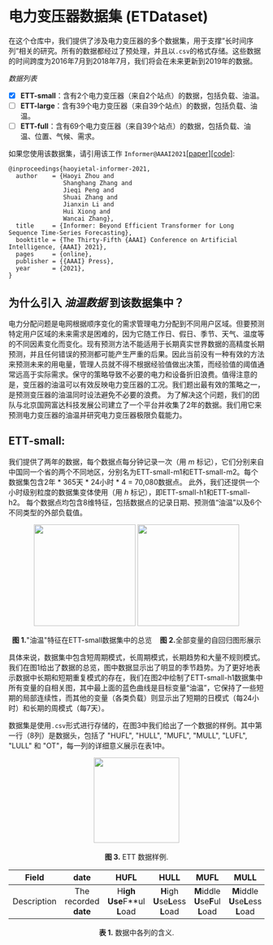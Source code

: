 # 电力变压器数据集 (ETDataset)

在这个仓库中，我们提供了涉及电力变压器的多个数据集，用于支撑”长时间序列”相关的研究。所有的数据都经过了预处理，并且以`.csv`的格式存储。这些数据的时间跨度为2016年7月到2018年7月，我们将会在未来更新到2019年的数据。

*数据列表*

- [x] **ETT-small**：含有2个电力变压器（来自2个站点）的数据，包括负载、油温。
- [ ] **ETT-large**：含有39个电力变压器（来自39个站点）的数据，包括负载、油温。
- [ ] **ETT-full**：含有69个电力变压器（来自39个站点）的数据，包括负载、油温、位置、气候、需求。

如果您使用该数据集，请引用该工作 `Informer@AAAI2021`[[paper]](https://arxiv.org/abs/2012.07436)[[code]](https://github.com/zhouhaoyi/Informer2020):

```
@inproceedings{haoyietal-informer-2021,
  author    = {Haoyi Zhou and
               Shanghang Zhang and
               Jieqi Peng and
               Shuai Zhang and
               Jianxin Li and
               Hui Xiong and
               Wancai Zhang},
  title     = {Informer: Beyond Efficient Transformer for Long Sequence Time-Series Forecasting},
  booktitle = {The Thirty-Fifth {AAAI} Conference on Artificial Intelligence, {AAAI} 2021},
  pages     = {online},
  publisher = {{AAAI} Press},
  year      = {2021},
}
```

## 为什么引入 *油温数据* 到该数据集中？

电力分配问题是电网根据顺序变化的需求管理电力分配到不同用户区域。但要预测特定用户区域的未来需求是困难的，因为它随工作日、假日、季节、天气、温度等的不同因素变化而变化。现有预测方法不能适用于长期真实世界数据的高精度长期预测，并且任何错误的预测都可能产生严重的后果。因此当前没有一种有效的方法来预测未来的用电量，管理人员就不得不根据经验值做出决策，而经验值的阈值通常远高于实际需求。保守的策略导致不必要的电力和设备折旧浪费。值得注意的是，变压器的油温可以有效反映电力变压器的工况。我们题出最有效的策略之一，是预测变压器的油温同时设法避免不必要的浪费。
为了解决这个问题，我们的团队与北京国网富达科技发展公司建立了一个平台并收集了2年的数据。我们用它来预测电力变压器的油温并研究电力变压器极限负载能力。

## ETT-small:

我们提供了两年的数据，每个数据点每分钟记录一次（用 *m* 标记），它们分别来自中国同一个省的两个不同地区，分别名为ETT-small-m1和ETT-small-m2。每个数据集包含2年 * 365天 * 24小时 * 4 = 70,080数据点。 此外，我们还提供一个小时级别粒度的数据集变体使用（用 *h* 标记），即ETT-small-h1和ETT-small-h2。 每个数据点均包含8维特征，包括数据点的记录日期、预测值“油温”以及6个不同类型的外部负载值。

<p align="center">
<img src="./img/appendix_dataset_year.png" height = "200" alt="" align=center />
<img src="./img/appendix_auto_correlation.png" height = "200" alt="" align=center />
<br><br>
<b>图 1.</b>"油温"特征在ETT-small数据集中的总览&nbsp;&nbsp;&nbsp;&nbsp;<b>图 2.</b>全部变量的自回归图形展示
</p>


具体来说，数据集中包含短周期模式，长周期模式，长期趋势和大量不规则模式。我们在图1给出了数据的总览，图中数据显示出了明显的季节趋势。为了更好地表示数据中长期和短期重复模式的存在，我们在图2中绘制了ETT-small-h1数据集中所有变量的自相关图，其中最上面的蓝色曲线是目标变量“油温”，它保持了一些短期的局部连续性，而其他的变量（各类负载）则显示出了短期的日模式（每24小时）和长期的周模式（每7天）。

数据集是使用`.csv`形式进行存储的，在图3中我们给出了一个数据的样例。其中第一行（8列）是数据头，包括了 "HUFL", "HULL", "MUFL", "MULL", "LUFL", "LULL" 和 "OT"，每一列的详细意义展示在表1中。

<p align="center">
<img src="./img/ETT%20data%20demo.png" height = "168" alt="" align=center />
<br><br>
<b>图 3.</b> ETT 数据样例.
</p>


|    Field    |         date          |              HUFL              |               HULL                |                MUFL                |                MULL                 |              LUFL               |               LULL               |                OT                |
| :---------: | :-------------------: | :----------------------------: | :-------------------------------: | :--------------------------------: | :---------------------------------: | :-----------------------------: | :------------------------------: | :------------------------------: |
| Description | The recorded **date** | H**igh **U**se**F**ul **L**oad | **H**igh **U**se**L**ess **L**oad | **M**iddle **U**se**F**ul **L**oad | **M**iddle **U**se**L**ess **L**oad | **L**ow **U**se**F**ul **L**oad | **L**ow **U**se**L**ess **L**oad | **O**il **T**emperature (target) |

<p align="center"><b>表 1.</b> 数据中各列的含义.</p>
